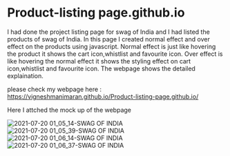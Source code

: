 # Product-listing page.github.io

I had done the project listing page for swag of India and I had listed the products of swag of India. In this page I created normal effect and over effect on the products using javascript. Normal effect is just like hovering the product it shows the cart icon,whistlist and favourite icon. Over effect is like hovering the normal effect it shows the styling effect on cart icon,whistlist and favourite icon.
The webpage shows the detailed explaination.

please check my webpage here : https://vigneshmanimaran.github.io/Product-listing-page.github.io/

Here I attched the mock up of the webpage

![2021-07-20 01_05_14-SWAG OF INDIA](https://user-images.githubusercontent.com/76697341/126242901-fe049b2b-da88-4282-9816-de6d621e3463.png)
![2021-07-20 01_05_39-SWAG OF INDIA](https://user-images.githubusercontent.com/76697341/126242902-14f8c565-7fcb-4af6-875b-63fa12612361.png)
![2021-07-20 01_06_14-SWAG OF INDIA](https://user-images.githubusercontent.com/76697341/126242905-965c7190-4560-4a12-96c0-43eff7b221f3.png)
![2021-07-20 01_06_37-SWAG OF INDIA](https://user-images.githubusercontent.com/76697341/126242906-fda2fdbe-f05b-4a11-8345-fb829588a0c1.png)
